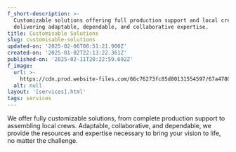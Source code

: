 ```yaml
---
f_short-description: >-
  Customizable solutions offering full production support and local crew,
  delivering adaptable, dependable, and collaborative expertise.
title: Customisable Solutions
slug: customisable-solutions
updated-on: '2025-02-06T08:51:21.900Z'
created-on: '2025-01-02T22:13:22.361Z'
published-on: '2025-02-11T20:22:59.692Z'
f_image:
  url: >-
    https://cdn.prod.website-files.com/66c76273fc85d80131554597/67a47805af5544b0e98ec850_SERVICES%20%E2%80%93%20CUSTOMISABLE.avif
  alt: null
layout: '[services].html'
tags: services
---
```


We offer fully customizable solutions, from complete production support to assembling local crews. Adaptable, collaborative, and dependable, we provide the resources and expertise necessary to bring your vision to life, no matter the challenge.
